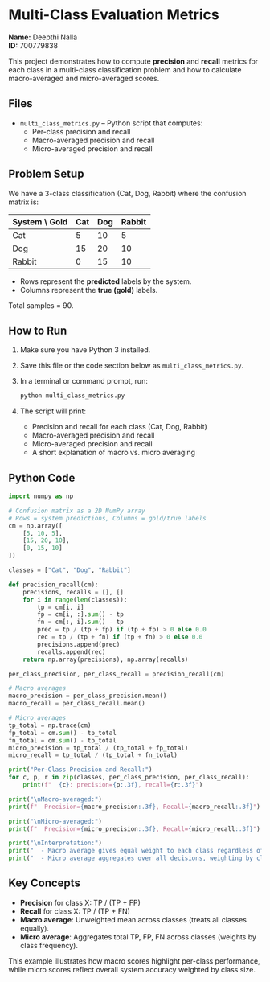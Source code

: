 # Multi-Class Evaluation Metrics

**Name:** Deepthi Nalla  
**ID:** 700779838

This project demonstrates how to compute **precision** and **recall** metrics
for each class in a multi-class classification problem and how to calculate
macro-averaged and micro-averaged scores.

## Files
* `multi_class_metrics.py` – Python script that computes:
  - Per-class precision and recall
  - Macro-averaged precision and recall
  - Micro-averaged precision and recall

## Problem Setup
We have a 3-class classification (Cat, Dog, Rabbit) where the confusion matrix is:

| System \ Gold | Cat | Dog | Rabbit |
|---------------|-----|-----|--------|
| Cat           |  5  | 10  |   5    |
| Dog           | 15  | 20  |  10    |
| Rabbit        |  0  | 15  |  10    |

- Rows represent the **predicted** labels by the system.
- Columns represent the **true (gold)** labels.

Total samples = 90.

## How to Run
1. Make sure you have Python 3 installed.
2. Save this file or the code section below as `multi_class_metrics.py`.
3. In a terminal or command prompt, run:

   ```bash
   python multi_class_metrics.py
   ```

4. The script will print:
   - Precision and recall for each class (Cat, Dog, Rabbit)
   - Macro-averaged precision and recall
   - Micro-averaged precision and recall
   - A short explanation of macro vs. micro averaging

## Python Code
```python
import numpy as np

# Confusion matrix as a 2D NumPy array
# Rows = system predictions, Columns = gold/true labels
cm = np.array([
    [5, 10, 5],
    [15, 20, 10],
    [0, 15, 10]
])

classes = ["Cat", "Dog", "Rabbit"]

def precision_recall(cm):
    precisions, recalls = [], []
    for i in range(len(classes)):
        tp = cm[i, i]
        fp = cm[i, :].sum() - tp
        fn = cm[:, i].sum() - tp
        prec = tp / (tp + fp) if (tp + fp) > 0 else 0.0
        rec = tp / (tp + fn) if (tp + fn) > 0 else 0.0
        precisions.append(prec)
        recalls.append(rec)
    return np.array(precisions), np.array(recalls)

per_class_precision, per_class_recall = precision_recall(cm)

# Macro averages
macro_precision = per_class_precision.mean()
macro_recall = per_class_recall.mean()

# Micro averages
tp_total = np.trace(cm)
fp_total = cm.sum() - tp_total
fn_total = cm.sum() - tp_total
micro_precision = tp_total / (tp_total + fp_total)
micro_recall = tp_total / (tp_total + fn_total)

print("Per-Class Precision and Recall:")
for c, p, r in zip(classes, per_class_precision, per_class_recall):
    print(f"  {c}: precision={p:.3f}, recall={r:.3f}")

print("\nMacro-averaged:")
print(f"  Precision={macro_precision:.3f}, Recall={macro_recall:.3f}")

print("\nMicro-averaged:")
print(f"  Precision={micro_precision:.3f}, Recall={micro_recall:.3f}")

print("\nInterpretation:")
print("  - Macro average gives equal weight to each class regardless of support.")
print("  - Micro average aggregates over all decisions, weighting by class frequency.")
```

## Key Concepts
* **Precision** for class X: TP / (TP + FP)
* **Recall** for class X: TP / (TP + FN)
* **Macro average**: Unweighted mean across classes (treats all classes equally).
* **Micro average**: Aggregates total TP, FP, FN across classes (weights by class frequency).

This example illustrates how macro scores highlight per-class performance,
while micro scores reflect overall system accuracy weighted by class size.
